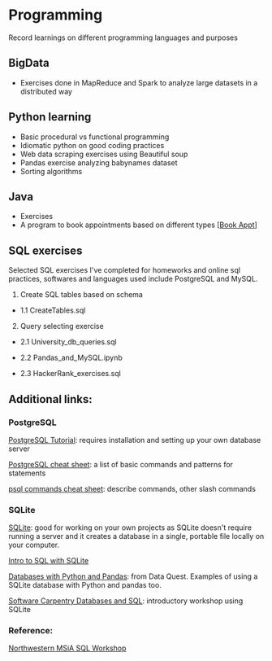 # Programming

Record learnings on different programming languages and purposes

## BigData

- Exercises done in MapReduce and Spark to analyze large datasets in a distributed way

## Python learning

- Basic procedural vs functional programming
- Idiomatic python on good coding practices
- Web data scraping exercises using Beautiful soup
- Pandas exercise analyzing babynames dataset
- Sorting algorithms

## Java
- Exercises 
- A program to book appointments based on different types [[Book Appt](https://github.com/jchen0529/Programming/tree/master/Java/Appointment%20making)]

## SQL exercises

Selected SQL exercises I've completed for homeworks and online sql practices, softwares and languages used include PostgreSQL and MySQL.

1. Create SQL tables based on schema

- 1.1 CreateTables.sql

2. Query selecting exercise

- 2.1 University_db_queries.sql 

- 2.2 Pandas_and_MySQL.ipynb

- 2.3 HackerRank_exercises.sql

## Additional links:

### PostgreSQL

[PostgreSQL Tutorial](http://www.postgresqltutorial.com/): requires installation and setting up your own database server

[PostgreSQL cheat sheet](http://www.postgresqltutorial.com/wp-content/uploads/2018/03/PostgreSQL-Cheat-Sheet.pdf): a list of basic commands and patterns for statements

[psql commands cheat sheet](http://www.postgresonline.com/downloads/special_feature/postgresql83_psql_cheatsheet.pdf): describe commands, other slash commands

### SQLite

[SQLite](https://www.sqlite.org/): good for working on your own projects as SQLite doesn't require running a server and it creates a database in a single, portable file locally on your computer.

[Intro to SQL with SQLite](https://github.com/tthibo/SQL-Tutorial)

[Databases with Python and Pandas](https://www.dataquest.io/blog/python-pandas-databases/): from Data Quest.  Examples of using a SQLite database with Python and pandas too.

[Software Carpentry Databases and SQL](http://swcarpentry.github.io/sql-novice-survey/): introductory workshop using SQLite

### Reference:
[Northwestern MSiA SQL Workshop](https://github.com/nuitrcs/databases_workshop/tree/master/sql)
